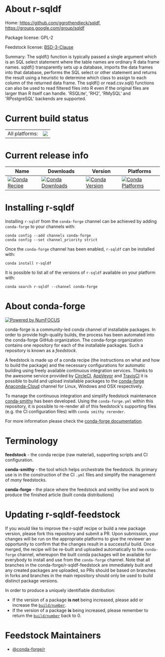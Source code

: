 About r-sqldf
=============

Home: https://github.com/ggrothendieck/sqldf, https://groups.google.com/group/sqldf

Package license: GPL-2

Feedstock license: [BSD-3-Clause](https://github.com/conda-forge/r-sqldf-feedstock/blob/master/LICENSE.txt)

Summary: The sqldf() function is typically passed a single argument which  is an SQL select statement where the table names are ordinary R data  frame names.  sqldf() transparently sets up a database, imports the  data frames into that database, performs the SQL select or other statement and returns the result using a heuristic to determine which  class to assign to each column of the returned data frame.  The sqldf()  or read.csv.sql() functions can also be used to read filtered files  into R even if the original files are larger than R itself can handle. 'RSQLite', 'RH2', 'RMySQL' and 'RPostgreSQL' backends are supported.

Current build status
====================


<table><tr><td>All platforms:</td>
    <td>
      <a href="https://dev.azure.com/conda-forge/feedstock-builds/_build/latest?definitionId=1666&branchName=master">
        <img src="https://dev.azure.com/conda-forge/feedstock-builds/_apis/build/status/r-sqldf-feedstock?branchName=master">
      </a>
    </td>
  </tr>
</table>

Current release info
====================

| Name | Downloads | Version | Platforms |
| --- | --- | --- | --- |
| [![Conda Recipe](https://img.shields.io/badge/recipe-r--sqldf-green.svg)](https://anaconda.org/conda-forge/r-sqldf) | [![Conda Downloads](https://img.shields.io/conda/dn/conda-forge/r-sqldf.svg)](https://anaconda.org/conda-forge/r-sqldf) | [![Conda Version](https://img.shields.io/conda/vn/conda-forge/r-sqldf.svg)](https://anaconda.org/conda-forge/r-sqldf) | [![Conda Platforms](https://img.shields.io/conda/pn/conda-forge/r-sqldf.svg)](https://anaconda.org/conda-forge/r-sqldf) |

Installing r-sqldf
==================

Installing `r-sqldf` from the `conda-forge` channel can be achieved by adding `conda-forge` to your channels with:

```
conda config --add channels conda-forge
conda config --set channel_priority strict
```

Once the `conda-forge` channel has been enabled, `r-sqldf` can be installed with:

```
conda install r-sqldf
```

It is possible to list all of the versions of `r-sqldf` available on your platform with:

```
conda search r-sqldf --channel conda-forge
```


About conda-forge
=================

[![Powered by NumFOCUS](https://img.shields.io/badge/powered%20by-NumFOCUS-orange.svg?style=flat&colorA=E1523D&colorB=007D8A)](http://numfocus.org)

conda-forge is a community-led conda channel of installable packages.
In order to provide high-quality builds, the process has been automated into the
conda-forge GitHub organization. The conda-forge organization contains one repository
for each of the installable packages. Such a repository is known as a *feedstock*.

A feedstock is made up of a conda recipe (the instructions on what and how to build
the package) and the necessary configurations for automatic building using freely
available continuous integration services. Thanks to the awesome service provided by
[CircleCI](https://circleci.com/), [AppVeyor](https://www.appveyor.com/)
and [TravisCI](https://travis-ci.com/) it is possible to build and upload installable
packages to the [conda-forge](https://anaconda.org/conda-forge)
[Anaconda-Cloud](https://anaconda.org/) channel for Linux, Windows and OSX respectively.

To manage the continuous integration and simplify feedstock maintenance
[conda-smithy](https://github.com/conda-forge/conda-smithy) has been developed.
Using the ``conda-forge.yml`` within this repository, it is possible to re-render all of
this feedstock's supporting files (e.g. the CI configuration files) with ``conda smithy rerender``.

For more information please check the [conda-forge documentation](https://conda-forge.org/docs/).

Terminology
===========

**feedstock** - the conda recipe (raw material), supporting scripts and CI configuration.

**conda-smithy** - the tool which helps orchestrate the feedstock.
                   Its primary use is in the construction of the CI ``.yml`` files
                   and simplify the management of *many* feedstocks.

**conda-forge** - the place where the feedstock and smithy live and work to
                  produce the finished article (built conda distributions)


Updating r-sqldf-feedstock
==========================

If you would like to improve the r-sqldf recipe or build a new
package version, please fork this repository and submit a PR. Upon submission,
your changes will be run on the appropriate platforms to give the reviewer an
opportunity to confirm that the changes result in a successful build. Once
merged, the recipe will be re-built and uploaded automatically to the
`conda-forge` channel, whereupon the built conda packages will be available for
everybody to install and use from the `conda-forge` channel.
Note that all branches in the conda-forge/r-sqldf-feedstock are
immediately built and any created packages are uploaded, so PRs should be based
on branches in forks and branches in the main repository should only be used to
build distinct package versions.

In order to produce a uniquely identifiable distribution:
 * If the version of a package **is not** being increased, please add or increase
   the [``build/number``](https://docs.conda.io/projects/conda-build/en/latest/resources/define-metadata.html#build-number-and-string).
 * If the version of a package **is** being increased, please remember to return
   the [``build/number``](https://docs.conda.io/projects/conda-build/en/latest/resources/define-metadata.html#build-number-and-string)
   back to 0.

Feedstock Maintainers
=====================

* [@conda-forge/r](https://github.com/conda-forge/r/)

